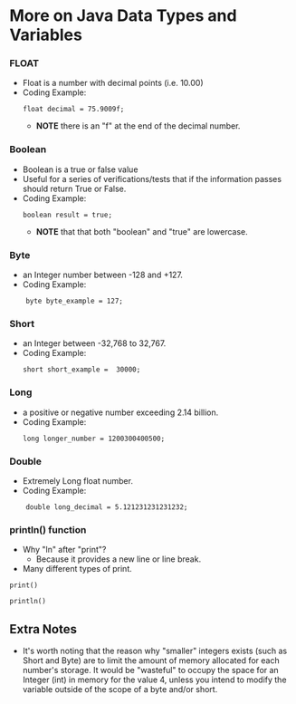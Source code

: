 # More on Java Data Types and Variables





### FLOAT

- Float is a number with decimal points (i.e. 10.00)
- Coding Example:
	```	
	float decimal = 75.9009f;
	```
	- **NOTE** there is an "f" at the end of the decimal number.


### Boolean

- Boolean is a true or false value
- Useful for a series of verifications/tests that if the information passes should return True or False.
- Coding Example:
	```
	boolean result = true;
	```
	- **NOTE** that that both "boolean" and "true" are lowercase.


### Byte

- an Integer number between -128 and +127.
- Coding Example:

```
	byte byte_example = 127;
```

### Short

- an Integer between -32,768 to 32,767.
- Coding Example:
	```
	short short_example =  30000;
	```

### Long

- a positive or negative number exceeding 2.14 billion.
- Coding Example:
	```
	long longer_number = 1200300400500;
	```

### Double

- Extremely Long float number.
- Coding Example:

```
	double long_decimal = 5.121231231231232;
```

### println() function

- Why "ln" after "print"?
	- Because it provides a new line or line break.
- Many different types of print.

```
print()

println()
```


## Extra Notes

- It's worth noting that the reason why "smaller" integers exists (such as Short and Byte) are to limit the amount of memory allocated for each number's storage. It would be "wasteful" to occupy the space for an Integer (int) in memory for the value 4, unless you intend to modify the variable outside of the scope of a byte and/or short.